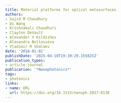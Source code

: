 ```yaml
---
title: Material platforms for optical metasurfaces
authors:
- Sajid M Choudhury
- Di Wang
- Krishnakali Chaudhuri
- Clayton DeVault
- Alexander V Kildishev
- Alexandra Boltasseva
- Vladimir M Shalaev
date: '2018-01-01'
publishDate: '2025-04-10T19:30:29.155825Z'
publication_types:
- article-journal
publication: '*Nanophotonics*'
tags:
- photonics
links:
- name: URL
  url: https://doi.org/10.1515/nanoph-2017-0130
---
```

